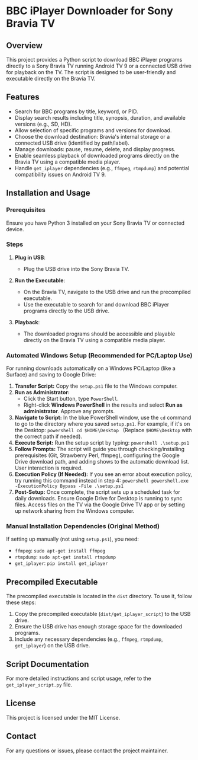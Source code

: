 # BBC iPlayer Downloader for Sony Bravia TV

## Overview
This project provides a Python script to download BBC iPlayer programs directly to a Sony Bravia TV running Android TV 9 or a connected USB drive for playback on the TV. The script is designed to be user-friendly and executable directly on the Bravia TV.

## Features
- Search for BBC programs by title, keyword, or PID.
- Display search results including title, synopsis, duration, and available versions (e.g., SD, HD).
- Allow selection of specific programs and versions for download.
- Choose the download destination: Bravia's internal storage or a connected USB drive (identified by path/label).
- Manage downloads: pause, resume, delete, and display progress.
- Enable seamless playback of downloaded programs directly on the Bravia TV using a compatible media player.
- Handle `get_iplayer` dependencies (e.g., `ffmpeg`, `rtmpdump`) and potential compatibility issues on Android TV 9.

## Installation and Usage

### Prerequisites
Ensure you have Python 3 installed on your Sony Bravia TV or connected device.

### Steps

1. **Plug in USB**:
   - Plug the USB drive into the Sony Bravia TV.

2. **Run the Executable**:
   - On the Bravia TV, navigate to the USB drive and run the precompiled executable.
   - Use the executable to search for and download BBC iPlayer programs directly to the USB drive.

3. **Playback**:
   - The downloaded programs should be accessible and playable directly on the Bravia TV using a compatible media player.

### Automated Windows Setup (Recommended for PC/Laptop Use)

For running downloads automatically on a Windows PC/Laptop (like a Surface) and saving to Google Drive:

1.  **Transfer Script:** Copy the `setup.ps1` file to the Windows computer.
2.  **Run as Administrator:**
    *   Click the Start button, type `PowerShell`.
    *   Right-click **Windows PowerShell** in the results and select **Run as administrator**. Approve any prompts.
3.  **Navigate to Script:** In the blue PowerShell window, use the `cd` command to go to the directory where you saved `setup.ps1`. For example, if it's on the Desktop:
        ```powershell
        cd $HOME\Desktop
        ```
        (Replace `$HOME\Desktop` with the correct path if needed).
4.  **Execute Script:** Run the setup script by typing:
        ```powershell
        .\setup.ps1
        ```
5.  **Follow Prompts:** The script will guide you through checking/installing prerequisites (Git, Strawberry Perl, ffmpeg), configuring the Google Drive download path, and adding shows to the automatic download list. User interaction is required.
6.  **Execution Policy (If Needed):** If you see an error about execution policy, try running this command instead in step 4:
        ```powershell
        powershell.exe -ExecutionPolicy Bypass -File .\setup.ps1
        ```
7.  **Post-Setup:** Once complete, the script sets up a scheduled task for daily downloads. Ensure Google Drive for Desktop is running to sync files. Access files on the TV via the Google Drive TV app or by setting up network sharing from the Windows computer.

### Manual Installation Dependencies (Original Method)
If setting up manually (not using `setup.ps1`), you need:
- `ffmpeg`: `sudo apt-get install ffmpeg`
- `rtmpdump`: `sudo apt-get install rtmpdump`
- `get_iplayer`: `pip install get_iplayer`

## Precompiled Executable
The precompiled executable is located in the `dist` directory. To use it, follow these steps:
1. Copy the precompiled executable (`dist/get_iplayer_script`) to the USB drive.
2. Ensure the USB drive has enough storage space for the downloaded programs.
3. Include any necessary dependencies (e.g., `ffmpeg`, `rtmpdump`, `get_iplayer`) on the USB drive.

## Script Documentation
For more detailed instructions and script usage, refer to the `get_iplayer_script.py` file.

## License
This project is licensed under the MIT License.

## Contact
For any questions or issues, please contact the project maintainer.
